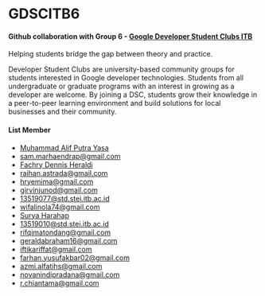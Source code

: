# GDSCITB6
<h4>
  Github collaboration with Group 6 - <a href="https://dsc.community.dev/institut-teknologi-bandung/">Google Developer Student Clubs ITB </a> 
</h4>

Helping students bridge the gap between theory and practice.

Developer Student Clubs are university-based community groups for students interested in Google developer technologies. Students from all undergraduate or graduate programs with an interest in growing as a developer are welcome. By joining a DSC, students grow their knowledge in a peer-to-peer learning environment and build solutions for local businesses and their community.

<h4>List Member</h4>

- <a href="https://github.com/malif-py">Muhammad Alif Putra Yasa</a>
- sam.marhaendrap@gmail.com
- <a href="https://github.com/dennisheraldi">Fachry Dennis Heraldi</a>
- raihan.astrada@gmail.com
- hryemima@gmail.com
- girvinjunod@gmail.com
- 13519077@std.stei.itb.ac.id
- wifalinola74@gmail.com
- <a href="https://github.com/suryaharahap">Surya Harahap </a>
- 13519010@std.stei.itb.ac.id
- rifqimatondang@gmail.com
- geraldabraham16@gmail.com
- iftikariffat@gmail.com
- farhan.yusufakbar02@gmail.com
- azmi.alfatihs@gmail.com
- novanindipradana@gmail.com
- r.chiantama@gmail.com
